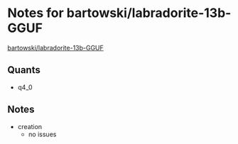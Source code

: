 # Notes for bartowski/labradorite-13b-GGUF
[bartowski/labradorite-13b-GGUF](https://huggingface.co/bartowski/labradorite-13b-GGUF)

## Quants
- q4_0

## Notes
- creation
  - no issues
